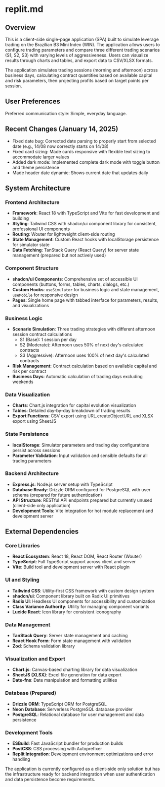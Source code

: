 # replit.md

## Overview

This is a client-side single-page application (SPA) built to simulate leverage trading on the Brazilian B3 Mini Index (WIN). The application allows users to configure trading parameters and compare three different trading scenarios (S1, S2, S3) with varying levels of aggressiveness. Users can visualize results through charts and tables, and export data to CSV/XLSX formats.

The application simulates trading sessions (morning and afternoon) across business days, calculating contract quantities based on available capital and risk parameters, then projecting profits based on target points per session.

## User Preferences

Preferred communication style: Simple, everyday language.

## Recent Changes (January 14, 2025)

- Fixed date bug: Corrected date parsing to properly start from selected date (e.g., 14/08 now correctly starts on 14/08)
- Fixed card sizing: Made cards responsive with flexible text sizing to accommodate larger values
- Added dark mode: Implemented complete dark mode with toggle button and theme persistence
- Made header date dynamic: Shows current date that updates daily

## System Architecture

### Frontend Architecture
- **Framework**: React 18 with TypeScript and Vite for fast development and building
- **Styling**: Tailwind CSS with shadcn/ui component library for consistent, professional UI components
- **Routing**: Wouter for lightweight client-side routing
- **State Management**: Custom React hooks with localStorage persistence for simulator state
- **Data Fetching**: TanStack Query (React Query) for server state management (prepared but not actively used)

### Component Structure
- **shadcn/ui Components**: Comprehensive set of accessible UI components (buttons, forms, tables, charts, dialogs, etc.)
- **Custom Hooks**: `useSimulator` for business logic and state management, `useMobile` for responsive design
- **Pages**: Single home page with tabbed interface for parameters, results, and visualizations

### Business Logic
- **Scenario Simulation**: Three trading strategies with different afternoon session contract calculations
  - S1 (Base): 1 session per day
  - S2 (Moderate): Afternoon uses 50% of next day's calculated contracts
  - S3 (Aggressive): Afternoon uses 100% of next day's calculated contracts
- **Risk Management**: Contract calculation based on available capital and risk per contract
- **Business Days**: Automatic calculation of trading days excluding weekends

### Data Visualization
- **Charts**: Chart.js integration for capital evolution visualization
- **Tables**: Detailed day-by-day breakdown of trading results
- **Export Functions**: CSV export using URL.createObjectURL and XLSX export using SheetJS

### State Persistence
- **localStorage**: Simulator parameters and trading day configurations persist across sessions
- **Parameter Validation**: Input validation and sensible defaults for all trading parameters

### Backend Architecture
- **Express.js**: Node.js server setup with TypeScript
- **Database Ready**: Drizzle ORM configured for PostgreSQL with user schema (prepared for future authentication)
- **API Structure**: RESTful API endpoints prepared but currently unused (client-side only application)
- **Development Tools**: Vite integration for hot module replacement and development server

## External Dependencies

### Core Libraries
- **React Ecosystem**: React 18, React DOM, React Router (Wouter)
- **TypeScript**: Full TypeScript support across client and server
- **Vite**: Build tool and development server with React plugin

### UI and Styling
- **Tailwind CSS**: Utility-first CSS framework with custom design system
- **shadcn/ui**: Component library built on Radix UI primitives
- **Radix UI**: Headless UI components for accessibility and customization
- **Class Variance Authority**: Utility for managing component variants
- **Lucide React**: Icon library for consistent iconography

### Data Management
- **TanStack Query**: Server state management and caching
- **React Hook Form**: Form state management with validation
- **Zod**: Schema validation library

### Visualization and Export
- **Chart.js**: Canvas-based charting library for data visualization
- **SheetJS (XLSX)**: Excel file generation for data export
- **Date-fns**: Date manipulation and formatting utilities

### Database (Prepared)
- **Drizzle ORM**: TypeScript ORM for PostgreSQL
- **Neon Database**: Serverless PostgreSQL database provider
- **PostgreSQL**: Relational database for user management and data persistence

### Development Tools
- **ESBuild**: Fast JavaScript bundler for production builds
- **PostCSS**: CSS processing with Autoprefixer
- **Replit Integration**: Development environment optimizations and error handling

The application is currently configured as a client-side only solution but has the infrastructure ready for backend integration when user authentication and data persistence become requirements.